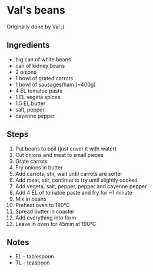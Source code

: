 # Val's beans

Originally done by Val ;)

## Ingredients

- big can of white beans
- can of kidney beans
- 2 onions
- 1 bowl of grated carrots
- 1 bowl of sausages/ham (~400g)
- 4 EL tomatoe paste
- 1 EL vegeta spices
- 1.5 EL butter
- salt, pepper
- cayenne pepper



## Steps

1. Put beans to boil (just cover it with water)
2. Cut onions and meat to small pieces
3. Grate carrots
4. Fry onions in butter
5. Add carrots, stir, wait until carrots are softer
6. Add meat, stir, continue to fry until slightly cooked
7. Add vegeta, salt, pepper, pepper and cayenne pepper
8. Add 4 EL of tomatoe paste and fry for ~1 minute
9. Mix in beans
10. Preheat oven to 190°C
11. Spread butter in coaster
12. Add everything into form
13. Leave in oven for 45min at 190°C

## Notes

- EL - tablespoon
- TL - teaspoon

